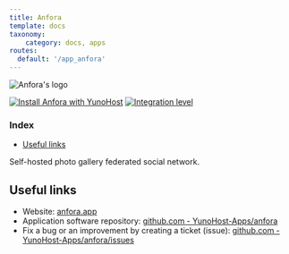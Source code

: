 ```yaml
---
title: Anfora
template: docs
taxonomy:
    category: docs, apps
routes:
  default: '/app_anfora'
---
```


![Anfora's logo](image://anfora_logo.svg?resize=,80)

[![Install Anfora with YunoHost](https://install-app.yunohost.org/install-with-yunohost.png)](https://install-app.yunohost.org/?app=anfora) [![Integration level](https://dash.yunohost.org/integration/anfora.svg)](https://dash.yunohost.org/appci/app/anfora)

### Index

- [Useful links](#useful-links)

Self-hosted photo gallery federated social network.

## Useful links

+ Website: [anfora.app](https://anfora.app/)
+ Application software repository: [github.com - YunoHost-Apps/anfora](https://github.com/YunoHost-Apps/anfora_ynh)
+ Fix a bug or an improvement by creating a ticket (issue): [github.com - YunoHost-Apps/anfora/issues](https://github.com/YunoHost-Apps/anfora_ynh/issues)
